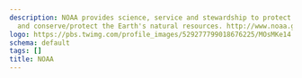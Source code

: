 ```yaml
---
description: NOAA provides science, service and stewardship to protect life and property,
  and conserve/protect the Earth's natural resources. http://www.noaa.gov/
logo: https://pbs.twimg.com/profile_images/529277799018676225/MOsMKe14.jpeg
schema: default
tags: []
title: NOAA
---
```

